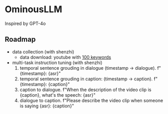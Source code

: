 # OminousLLM


Inspired by GPT-4o

## Roadmap

- data collection (with shenzhi)
    - data download: youtube with [100 keywords](preprocess/keywords.md)
- multi-task instruction tuning (with shenzhi)
    1. temporal sentence grouding in dialogue (timestamp -> dialogue). f"{timestamp}: {asr}"
    2. temporal sentence grouding in caption: (timestamp -> caption). f"{timestamp}: {caption}"
    3. caption to dialogue. f"When the description of the video clip is {caption}, what's the speech: {asr}"
    4. dialogue to caption. f"Please describe the video clip when someone is saying {asr}: {caption}"

    